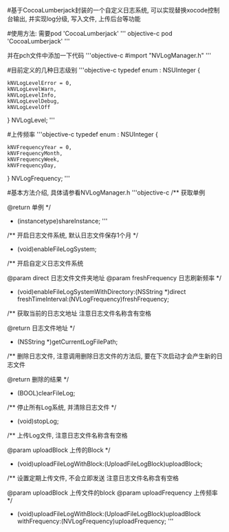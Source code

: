 #基于CocoaLumberjack封装的一个自定义日志系统, 可以实现替换xocode控制台输出, 并实现log分级, 写入文件, 上传后台等功能 

#使用方法:
需要pod 'CocoaLumberjack'
''' objective-c
pod 'CocoaLumberjack'
'''

并在pch文件中添加一下代码
'''objective-c
#import "NVLogManager.h"
'''

#目前定义的几种日志级别
'''objective-c
typedef enum : NSUInteger {
    
    kNVLogLevelError = 0,
    kNVLogLevelWarn,
    kNVLogLevelInfo,
    kNVLogLevelDebug,
    kNVLogLevelOff
} NVLogLevel;
'''

#上传频率
'''objective-c
typedef enum : NSUInteger {
    
    kNVFrequencyYear = 0,
    kNVFrequencyMonth,
    kNVFrequencyWeek,
    kNVFrequencyDay,

} NVLogFrequency;
'''

#基本方法介绍, 具体请参看NVLogManager.h
'''objective-c
/**
 获取单例

 @return 单例
 */
+ (instancetype)shareInstance;
'''

/**
 开启日志文件系统, 默认日志文件保存1个月
 */
- (void)enableFileLogSystem;

/**
 开启自定义日志文件系统

 @param direct 日志文件文件夹地址
 @param freshFrequency 日志刷新频率
 */
- (void)enableFileLogSystemWithDirectory:(NSString *)direct freshTimeInterval:(NVLogFrequency)freshFrequency;

/**
 获取当前的日志文地址
注意日志文件名称含有空格

 @return 日志文件地址
 */
- (NSString *)getCurrentLogFilePath;

/**
 删除日志文件, 
 注意调用删除日志文件的方法后, 要在下次启动才会产生新的日志文件

 @return 删除的结果
 */
- (BOOL)clearFileLog;

/**
 停止所有Log系统, 并清除日志文件
 */
- (void)stopLog;

/**
 上传Log文件, 注意日志文件名称含有空格

 @param uploadBlock 上传的Block
 */
- (void)uploadFileLogWithBlock:(UploadFileLogBlock)uploadBlock;

/**
 设置定期上传文件, 不会立即发送 注意日志文件名称含有空格

 @param uploadBlock 上传文件的block
 @param uploadFrequency 上传频率
 */
- (void)uploadFileLogWithBlock:(UploadFileLogBlock)uploadBlock
                 withFrequency:(NVLogFrequency)uploadFrequency;
'''

